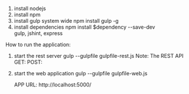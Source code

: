 1. install nodejs
2. install npm
3. install gulp system wide
    npm install gulp -g
5. install dependencies
    npm install $dependency --save-dev    
    gulp, jshint, express
    
    
How to run the application:
1. start the rest server
    gulp --gulpfile gulpfile-rest.js
    Note: 
        The REST API
        GET:
        POST: 
2. start the web application
    gulp --gulpfile gulpfile-web.js

    APP URL: http://localhost:5000/